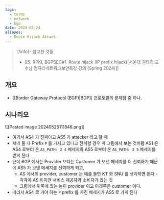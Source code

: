 ```yaml
---
tags:
  - terms
  - network
  - bgp
date: 2024-05-24
aliases:
  - Route Hijack Attack
---
```

> [!info]- 참고한 것들
> - [[5. RPKI, BGPSEC#1. Route hijack (IP prefix hijack)|서울대 권태경 교수님 컴퓨터네트워크보안특강 강의 (Spring 2024)]]

## 개요

- [[Border Gateway Protocol (BGP)|BGP]] 프로토콜의 문제점 중 하나.

## 시나리오

![[Pasted image 20240525111846.png]]

- 여기서 AS4 가 진짜이고 AS5 가 attacker 라고 할 때
- 쟤네 둘 다 Prefix `P` 를 가지고 있다고 전파할 경우 위 그림에서 보는 것처럼 AS1 은 AS4 로부터 온 `AS_PATH: 2 4` 메세지와 AS5 로부터 온 `AS_PATH: 3 5` 메세지를 받게 된다
- 근데 BGP 에서는 Provider 보다는 Customer 가 보낸 메세지를 더 신뢰하기 때문에 AS5 가 보낸 메세지를 신뢰하게 되고,
	- AS 에서의 provider, customer 는 예를 들면 KT 와 SNU 를 생각하면 된다 - 각각이 AS 이지만 서비스 제공자와 소비자가 있는 것
	- 그림에서 위쪽에 있는 놈이 provider 이고 아래쪽은 customer 이다.
- 따라서 AS4 로 가야 하는 `P` prefix 를 가진 메세지가 AS5 로 가게 된다